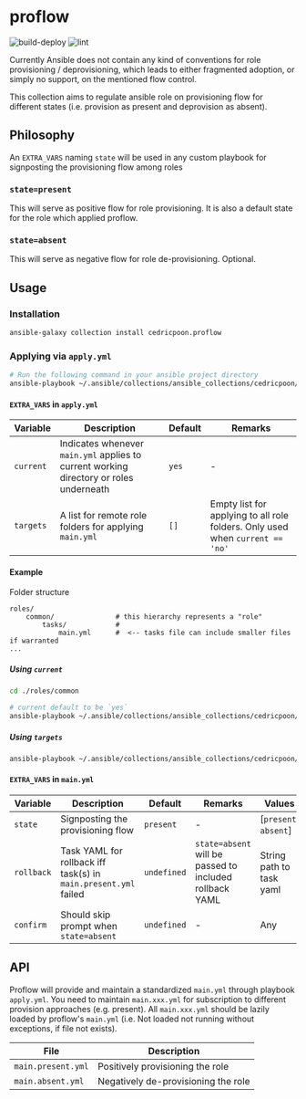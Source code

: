 # proflow
![build-deploy](https://github.com/cedricpoon/ansible-proflow/workflows/build-deploy/badge.svg)
![lint](https://github.com/cedricpoon/ansible-proflow/workflows/lint/badge.svg)

Currently Ansible does not contain any kind of conventions for role provisioning / deprovisioning, which leads to either fragmented adoption, or simply no support, on the mentioned flow control.

This collection aims to regulate ansible role on provisioning flow for different states (i.e. provision as present and deprovision as absent).

## Philosophy
An `EXTRA_VARS` naming `state` will be used in any custom playbook for signposting the provisioning flow among roles

### `state=present`
This will serve as positive flow for role provisioning. It is also a default state for the role which applied proflow.

### `state=absent`
This will serve as negative flow for role de-provisioning. Optional.

## Usage
### Installation
```sh
ansible-galaxy collection install cedricpoon.proflow
```

### Applying via `apply.yml`
```sh
# Run the following command in your ansible project directory
ansible-playbook ~/.ansible/collections/ansible_collections/cedricpoon/proflow/apply.yml
```
#### `EXTRA_VARS` in `apply.yml`
| Variable  | Description | Default | Remarks |
|-----------|-------------|---------|---------|
| `current` | Indicates whenever `main.yml` applies to current working directory or roles underneath | `yes` | - |
| `targets` | A list for remote role folders for applying `main.yml` | `[]` | Empty list for applying to all role folders. Only used when `current == 'no'` |

#### Example
Folder structure
```
roles/
    common/               # this hierarchy represents a "role"
        tasks/            #
            main.yml      #  <-- tasks file can include smaller files if warranted
...
```
##### Using `current`
```sh
cd ./roles/common

# current default to be `yes`
ansible-playbook ~/.ansible/collections/ansible_collections/cedricpoon/proflow/apply.yml
```
##### Using `targets`
```sh
ansible-playbook ~/.ansible/collections/ansible_collections/cedricpoon/proflow/apply.yml -e '{"targets": ["common"], "current": "no"}'
```

#### `EXTRA_VARS` in `main.yml`
| Variable  | Description | Default | Remarks | Values |
|-----------|-------------|---------|---------| ------- |
| `state` | Signposting the provisioning flow | `present` | - | [`present`, `absent`]
| `rollback` | Task YAML for rollback iff task(s) in `main.present.yml` failed | `undefined` | `state=absent` will be passed to included rollback YAML | String path to task yaml |
| `confirm` | Should skip prompt when `state=absent` | `undefined` | - | Any |

## API
Proflow will provide and maintain a standardized `main.yml` through playbook `apply.yml`. You need to maintain `main.xxx.yml` for subscription to different provision approaches (e.g. present). All `main.xxx.yml` should be lazily loaded by proflow's `main.yml` (i.e. Not loaded not running without exceptions, if file not exists).

| File             | Description                         |
|------------------|-------------------------------------|
| `main.present.yml` | Positively provisioning the role    |
| `main.absent.yml`  | Negatively de-provisioning the role |
